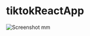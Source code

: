 # tiktokReactApp
 
![Screenshot mm](https://user-images.githubusercontent.com/94222401/230874202-3f9ee74f-8e18-49e4-8e7d-92806531efba.png)
